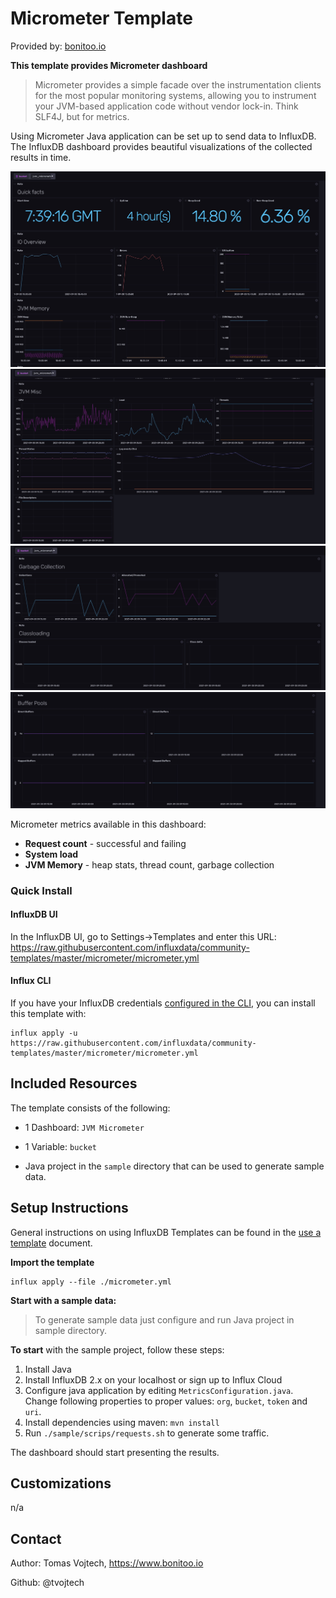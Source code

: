 # Micrometer Template

Provided by: [bonitoo.io](.)

**This template provides Micrometer dashboard**

> Micrometer provides a simple facade over the instrumentation clients for the most popular monitoring systems, allowing you to instrument your JVM-based application code without vendor lock-in. Think SLF4J, but for metrics.

Using Micrometer Java application can be set up to send data to InfluxDB. The InfluxDB
dashboard provides beautiful visualizations of the collected results in time.

![Example Dashboard Screenshot](./img/jvm_micrometer_dashboard_1.jpg)
![Example Dashboard Screenshot](./img/jvm_micrometer_dashboard_2.jpg)
![Example Dashboard Screenshot](./img/jvm_micrometer_dashboard_3.jpg)
![Example Dashboard Screenshot](./img/jvm_micrometer_dashboard_4.jpg)

Micrometer metrics available in this dashboard:

- **Request count** - successful and failing
- **System load**
- **JVM Memory** - heap stats, thread count, garbage collection

### Quick Install

#### InfluxDB UI

In the InfluxDB UI, go to Settings->Templates and enter this URL: https://raw.githubusercontent.com/influxdata/community-templates/master/micrometer/micrometer.yml

#### Influx CLI

If you have your InfluxDB credentials [configured in the CLI](https://v2.docs.influxdata.com/v2.0/reference/cli/influx/config/), you can install this template with:

```
influx apply -u https://raw.githubusercontent.com/influxdata/community-templates/master/micrometer/micrometer.yml
```

## Included Resources

The template consists of the following:

- 1 Dashboard: `JVM Micrometer`
- 1 Variable: `bucket`

- Java project in the `sample` directory that can be used to generate sample data.

## Setup Instructions

General instructions on using InfluxDB Templates can be found in the [use a template](../docs/use_a_template.md) document.

**Import the template**

```
influx apply --file ./micrometer.yml
```

**Start with a sample data:**

> To generate sample data just configure and run Java project in sample directory.

**To start** with the sample project, follow these steps:

1. Install Java
1. Install InfluxDB 2.x on your localhost or sign up to Influx Cloud
1. Configure java application by editing `MetricsConfiguration.java`. Change following properties to proper values: `org`, `bucket`, `token` and `uri`.
1. Install dependencies using maven: `mvn install`
1. Run `./sample/scrips/requests.sh` to generate some traffic.

The dashboard should start presenting the results.

## Customizations

n/a

## Contact

Author: Tomas Vojtech, https://www.bonitoo.io

Github: @tvojtech
